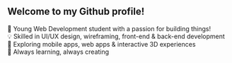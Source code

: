 ## Welcome to my Github profile!

🚀 Young Web Development student with a passion for building things!<br>
💡 Skilled in UI/UX design, wireframing, front-end & back-end development<br>
📱 Exploring mobile apps, web apps & interactive 3D experiences<br>
🎯 Always learning, always creating<br>
